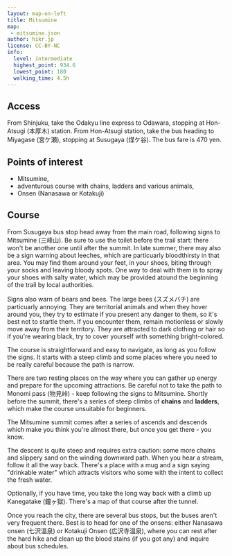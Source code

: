 ```yaml
---
layout: map-on-left
title: Mitsumine
map: 
 - mitsumine.json
author: hikr.jp
license: CC-BY-NC
info:
  level: intermediate
  highest_point: 934.6
  lowest_point: 180
  walking_time: 4.5h  
---
```


## Access ##

From Shinjuku, take the Odakyu line express to Odawara, stopping at Hon-Atsugi (本厚木) station. From Hon-Atsugi station, take the bus heading to Miyagase (宮ケ瀬), stopping at Susugaya (煤ケ谷). The bus fare is 470 yen. 

## Points of interest ##

 - Mitsumine,
 - adventurous course with chains, ladders and various animals,
 - Onsen (Nanasawa or Kotakuji)

## Course ##

From Susugaya bus stop head away from the main road, following signs to Mitsumine (三峰山). Be sure to use the toilet before the trail start: there won't be another one until after the summit. In late summer, there may also be a sign warning about leeches, which are particuarly bloodthirsty in that area. You may find them around your feet, in your shoes, biting through your socks and leaving bloody spots. One way to deal with them is to spray your shoes with salty water, which may be provided atound the beginning of the trail by local authorities. 

Signs also warn of bears and bees. The large bees (スズメバチ) are particuarly annoying.  They are territorial animals and when they hover around you, they try to estimate if you present any danger to them, so it's best not to startle them. If you encounter them, remain motionless or slowly move away from their territory. They are attracted to dark clothing or hair so if you're wearing black, try to cover yourself with something bright-colored.

The course is straightforward and easy to navigate, as long as you follow the signs. It starts with a steep climb and some places where you need to be really careful because the path is narrow.

There are two resting places on the way where you can gather up energy and prepare for the upcoming attractions. Be careful not to take the path to Monomi pass (物見峠) - keep following the signs to Mitsumine. Shortly before the summit, there's a series of steep climbs of **chains** and **ladders**, which make the course unsuitable for beginners.

The Mitsumine summit comes after a series of ascends and descends which make you think you're almost there, but once you get there - you know.

The descent is quite steep and requires extra caution: some more chains and slippery sand on the winding downward path. When you hear a stream, follow it all the way back. There's a place with a mug and a sign saying "drinkable water" which attracts visitors who some with the intent to collect the fresh water.

Optionally, if you have time, you take the long way back with a climb up Kanegatake (鐘ヶ獄). There's a map of that course after the tunnel.

Once you reach the city, there are several bus stops, but the buses aren't very frequent there. Best is to head for one of the onsens: either Nanasawa onsen (七沢温泉) or Kotakuji Onsen (広沢寺温泉), where you can rest after the hard hike and clean up the blood stains (if you got any) and inquire about bus schedules. 

